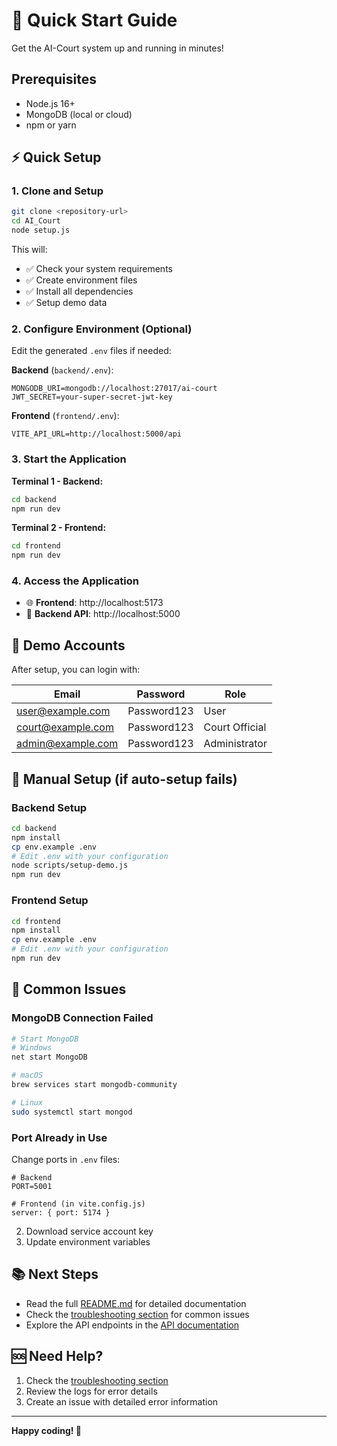 # 🚀 Quick Start Guide

Get the AI-Court system up and running in minutes!

## Prerequisites

- Node.js 16+ 
- MongoDB (local or cloud)
- npm or yarn

## ⚡ Quick Setup

### 1. Clone and Setup

```bash
git clone <repository-url>
cd AI_Court
node setup.js
```

This will:
- ✅ Check your system requirements
- ✅ Create environment files
- ✅ Install all dependencies
- ✅ Setup demo data

### 2. Configure Environment (Optional)

Edit the generated `.env` files if needed:

**Backend** (`backend/.env`):
```env
MONGODB_URI=mongodb://localhost:27017/ai-court
JWT_SECRET=your-super-secret-jwt-key
```

**Frontend** (`frontend/.env`):
```env
VITE_API_URL=http://localhost:5000/api
```

### 3. Start the Application

**Terminal 1 - Backend:**
```bash
cd backend
npm run dev
```

**Terminal 2 - Frontend:**
```bash
cd frontend
npm run dev
```

### 4. Access the Application

- 🌐 **Frontend**: http://localhost:5173
- 🔧 **Backend API**: http://localhost:5000

## 👥 Demo Accounts

After setup, you can login with:

| Email | Password | Role |
|-------|----------|------|
| user@example.com | Password123 | User |
| court@example.com | Password123 | Court Official |
| admin@example.com | Password123 | Administrator |

## 🔧 Manual Setup (if auto-setup fails)

### Backend Setup
```bash
cd backend
npm install
cp env.example .env
# Edit .env with your configuration
node scripts/setup-demo.js
npm run dev
```

### Frontend Setup
```bash
cd frontend
npm install
cp env.example .env
# Edit .env with your configuration
npm run dev
```

## 🚨 Common Issues

### MongoDB Connection Failed
```bash
# Start MongoDB
# Windows
net start MongoDB

# macOS
brew services start mongodb-community

# Linux
sudo systemctl start mongod
```

### Port Already in Use
Change ports in `.env` files:
```env
# Backend
PORT=5001

# Frontend (in vite.config.js)
server: { port: 5174 }
```


2. Download service account key
3. Update environment variables

## 📚 Next Steps

- Read the full [README.md](README.md) for detailed documentation
- Check the [troubleshooting section](README.md#troubleshooting) for common issues
- Explore the API endpoints in the [API documentation](README.md#api-documentation)

## 🆘 Need Help?

1. Check the [troubleshooting section](README.md#troubleshooting)
2. Review the logs for error details
3. Create an issue with detailed error information

---

**Happy coding! 🎉** 